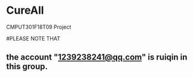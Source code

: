 # CureAll
CMPUT301F18T09 Project

#PLEASE NOTE THAT
## the account "1239238241@qq.com" is ruiqin in this group.
